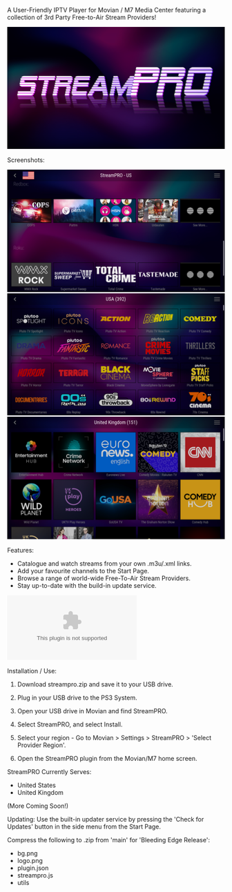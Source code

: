A User-Friendly IPTV Player for Movian / M7 Media Center featuring a collection of 3rd Party Free-to-Air Stream Providers!


![StreamPRO Logo](/logo.png)

Screenshots:

![StreamPRO Logo](/Screenshots/1.png)
![StreamPRO Logo](/Screenshots/2.png)
![StreamPRO Logo](/Screenshots/3.png)

Features:
* Catalogue and watch streams from your own .m3u/.xml links.
* Add your favourite channels to the Start Page.
* Browse a range of world-wide Free-To-Air Stream Providers.
* Stay up-to-date with the build-in update service.

![Pre-Release Download - May Contain Bugs](/streampro.zip?raw=true)

Installation / Use:
1) Download streampro.zip and save it to your USB drive.

2) Plug in your USB drive to the PS3 System.

3) Open your USB drive in Movian and find StreamPRO.

4) Select StreamPRO, and select Install.

5) Select your region - Go to Movian > Settings > StreamPRO > 'Select Provider Region'.

6) Open the StreamPRO plugin from the Movian/M7 home screen.

StreamPRO Currently Serves:
* United States
* United Kingdom
  
(More Coming Soon!)

Updating:
Use the built-in updater service by pressing the 'Check for Updates' button in the side menu from the Start Page. 

Compress the following to .zip from 'main' for 'Bleeding Edge Release':
* bg.png
* logo.png
* plugin.json
* streampro.js
* utils
